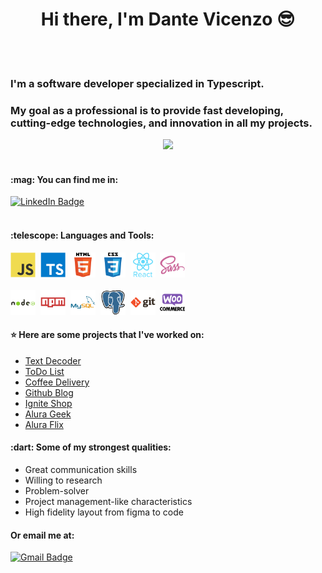 ###
<h1 align="center">Hi there, I'm Dante Vicenzo 😎	</h1>
</br>
</br>
<h3 align=""> I'm a software developer specialized in Typescript.</h3>
<h3 align=""> My goal as a professional is to provide fast developing, cutting-edge technologies, and innovation in all my projects.</h3>

<div id="header" align="center">
  <img src="https://media.giphy.com/media/juua9i2c2fA0AIp2iq/giphy.gif" width="100"/>
</div>

</br>

<div id="badges">
  <h4>:mag:	You can find me in:</h4>
  
  <a href="https://www.linkedin.com/in/dantevicenzo/">
    <img src="https://img.shields.io/badge/LinkedIn-blue?style=for-the-badge&logo=linkedin&logoColor=white" alt="LinkedIn Badge"/>
  </a>
  
</div>
<br>
<div id="toolbelt">
  <h4>:telescope:	Languages and Tools:</h4>
  <div> 
    <img src="https://github.com/devicons/devicon/blob/master/icons/javascript/javascript-original.svg" title="Javascript" alt="Javascript" width="40" height="40"/>&nbsp;
    <img src="https://github.com/devicons/devicon/blob/master/icons/typescript/typescript-plain.svg" title="typescript" alt="Typescript" width="40" height="40"/>&nbsp;
    <img src="https://github.com/devicons/devicon/blob/master/icons/html5/html5-original-wordmark.svg" title="html" alt="Html" width="40" height="40"/>&nbsp;
    <img src="https://github.com/devicons/devicon/blob/master/icons/css3/css3-original-wordmark.svg" title="css" alt="Css" width="40" height="40"/>&nbsp;
    <img src="https://github.com/devicons/devicon/blob/master/icons/react/react-original-wordmark.svg" title="react" alt="React" width="40" height="40"/>&nbsp;
    <img src="https://github.com/devicons/devicon/blob/master/icons/sass/sass-original.svg" title="sass" alt="Sass" width="40" height="40"/>&nbsp;
    <br>
    <br>
    <img src="https://github.com/devicons/devicon/blob/master/icons/nodejs/nodejs-original-wordmark.svg" title="nodejs" alt="NodeJS" width="40" height="40"/>&nbsp;
    <img src="https://github.com/devicons/devicon/blob/master/icons/npm/npm-original-wordmark.svg" title="npm" alt="NPM" width="40" height="40"/>&nbsp;
    <img src="https://github.com/devicons/devicon/blob/master/icons/mysql/mysql-original-wordmark.svg" title="mysql" alt="MySQL" width="40" height="40"/>&nbsp;
    <img src="https://github.com/devicons/devicon/blob/master/icons/postgresql/postgresql-original.svg" title="postgresql" alt="PostgreSQL" width="40" height="40"/>&nbsp;
    <img src="https://github.com/devicons/devicon/blob/master/icons/git/git-original-wordmark.svg" title="git" alt="Git" width="40" height="40"/>&nbsp;
    <img src="https://github.com/devicons/devicon/blob/master/icons/woocommerce/woocommerce-original-wordmark.svg" title="woocommerce" alt="WooCommerce" width="40" height="40"/>&nbsp;
  </div>
<div>
<div id="my-projects">
  <h4>⭐ Here are some projects that I've worked on:</h4>
  <ul>
    <li>
      <a href="https://dantevicenzo.github.io/oracle-challenge-decodificador/" target="_blank">Text Decoder</a>
    </li>
    <li>
      <a href="https://todo-list-7wc.pages.dev/" target="_blank">ToDo List</a>
    </li>
    <li>
      <a href="https://coffee-delivery.pages.dev/" target="_blank">Coffee Delivery</a>
    </li>
    <li>
      <a href="https://github-blog-prod.pages.dev/" target="_blank">Github Blog</a>
    </li>
    <li>
      <a href="https://ignite-shop-fawn.vercel.app/" target="_blank">Ignite Shop</a>
    </li>
    <li>
      <a href="https://alura-geek-taupe.vercel.app/" target="_blank">Alura Geek</a>
    </li>
    <li>
      <a href="https://alura-flix-snowy.vercel.app/" target="_blank">Alura Flix</a>
    </li>
  </ul>
</div>

<div>
  <h4>:dart: Some of my strongest qualities:</h4>
  <ul>
    <li>Great communication skills</li>
    <li>Willing to research</li>
    <li>Problem-solver</li>
    <li>Project management-like characteristics</li>
    <li>High fidelity layout from figma to code</li>
  </ul>
</div>

<div>
  <h4>Or email me at:</h4>
  <a href="https://mail.google.com/mail/u/0/?fs=1&to=dantevcz@gmail.com&tf=cm">
    <img src="https://img.shields.io/badge/dantevcz@gmail.com-white?logo=gmail&logoColor=f69b4&style=for-the-badge" alt="Gmail Badge"/>
  </a>
</div>
